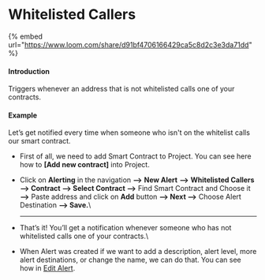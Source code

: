 # Whitelisted Callers

{% embed url="https://www.loom.com/share/d91bf4706166429ca5c8d2c3e3da71dd" %}

#### Introduction

Triggers whenever an address that is not whitelisted calls one of your contracts.

#### Example

Let’s get notified every time when someone who isn't on the whitelist calls our smart contract.

*   First of all, we need to add Smart Contract to Project. You can see here how to **\[Add new contract]** into Project.


* Click on **Alerting** in the navigation **—>** **New Alert** **—>** **Whitelisted Callers —> Contract —> Select Contract —>** Find Smart Contract and Choose it **—>** Paste address and click on **Add** button **—> Next —>** Choose Alert Destination **—> Save.**\
  ****
* That’s it! You’ll get a notification whenever someone who has not whitelisted calls one of your contracts.\

* When Alert was created if we want to add a description, alert level, more alert destinations, or change the name, we can do that. You can see how in [Edit Alert](editing-an-alert.md).
